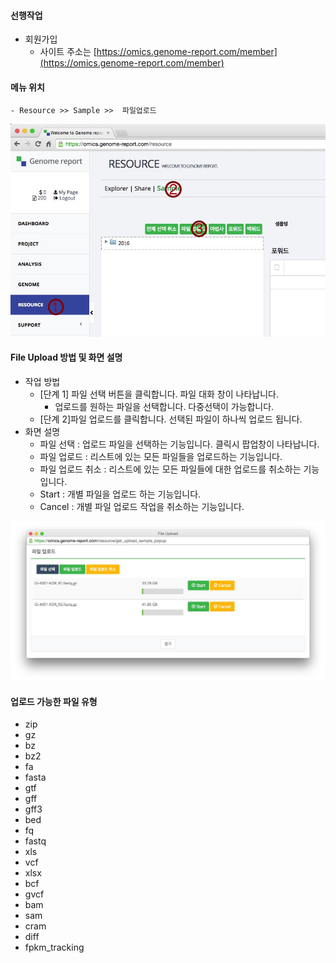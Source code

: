 
#### 선행작업
  - 회원가입
     - 사이트 주소는 [https://omics.genome-report.com/member](https://omics.genome-report.com/member)

#### 메뉴 위치
    - Resource >> Sample >>  파일업로드 
![화면](images/screen_5.jpg)     
   
#### File Upload 방법 및 화면 설명
- 작업 방법  
    - [단계 1] 파일 선택 버튼을 클릭합니다. 파일 대화 창이 나타납니다. 
        - 업로드를 원하는 파일을 선택합니다. 다중선택이 가능합니다.
    - [단계 2]파일 업로드를 클릭합니다. 선택된 파일이 하나씩 업로드 됩니다.  
- 화면 설명
    - 파일 선택 : 업로드 파일을 선택하는 기능입니다. 클릭시 팝업창이 나타납니다.
    - 파일 업로드 : 리스트에 있는  모든 파일들을 업로드하는 기능입니다.
    - 파일 업로드 취소 : 리스트에 있는 모든 파일들에 대한 업로드를 취소하는 기능입니다.
    - Start : 개별 파일을 업로드 하는 기능입니다.
    - Cancel : 개별 파일 업로드 작업을 취소하는 기능입니다.
    
![화면](images/screen_6.jpg)

#### 업로드 가능한 파일 유형
  - zip
  - gz
  - bz
  - bz2
  - fa
  - fasta
  - gtf
  - gff
  - gff3
  - bed
  - fq
  - fastq
  - xls
  - vcf
  - xlsx
  - bcf
  - gvcf
  - bam
  - sam
  - cram
  - diff
  - fpkm_tracking
